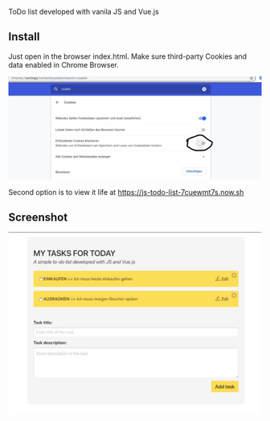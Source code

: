 ToDo list developed with vanila JS and Vue.js

## Install
Just open in the browser index.html. Make sure third-party Cookies and data enabled in Chrome Browser.

![settings](img/settings.jpg)

Second option is to view it life at https://js-todo-list-7cuewmt7s.now.sh

## Screenshot

![demo](img/demo.jpg)



